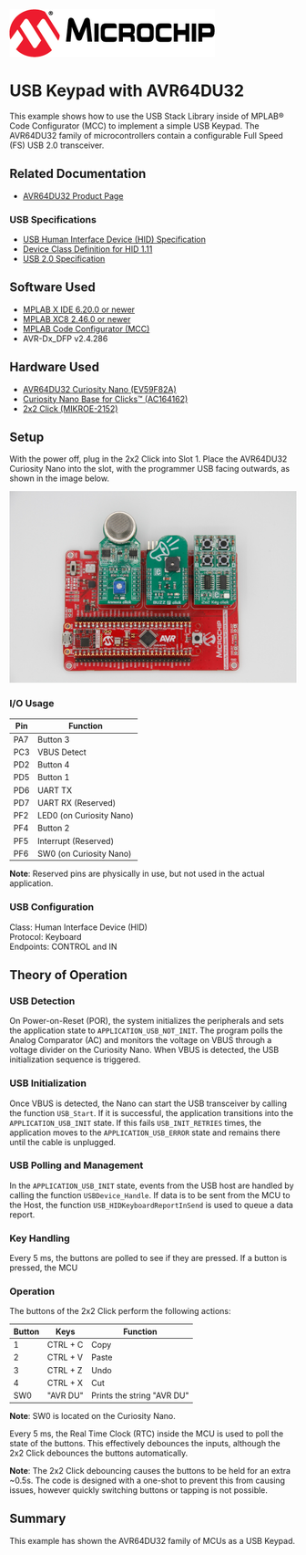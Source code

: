 <!-- Please do not change this logo with link -->

[![MCHP](images/microchip.png)](https://www.microchip.com)

# USB Keypad with AVR64DU32 

This example shows how to use the USB Stack Library inside of MPLAB&reg; Code Configurator (MCC) to implement a simple USB Keypad. The AVR64DU32 family of microcontrollers contain a configurable Full Speed (FS) USB 2.0 transceiver.  

## Related Documentation

- [AVR64DU32 Product Page](https://www.microchip.com/en-us/product/AVR64DU32?utm_source=GitHub&utm_medium=TextLink&utm_campaign=MCU8_AVR-DU&utm_content=avr64du32-keypad-mplab-mcc-github&utm_bu=MCU08)

### USB Specifications

- [USB Human Interface Device (HID) Specification](https://www.usb.org/document-library/device-class-definition-hid-111)
- [Device Class Definition for HID 1.11](https://usb.org/document-library/hid-usage-tables-15)
- [USB 2.0 Specification](https://www.usb.org/document-library/usb-20-specification)

## Software Used

- [MPLAB X IDE 6.20.0 or newer](https://www.microchip.com/en-us/tools-resources/develop/mplab-x-ide?utm_source=GitHub&utm_medium=TextLink&utm_campaign=MCU8_AVR-DU&utm_content=avr64du32-keypad-mplab-mcc-github&utm_bu=MCU08)
- [MPLAB XC8 2.46.0 or newer](https://www.microchip.com/en-us/tools-resources/develop/mplab-xc-compilers?utm_source=GitHub&utm_medium=TextLink&utm_campaign=MCU8_AVR-DU&utm_content=avr64du32-keypad-mplab-mcc-github&utm_bu=MCU08)
- [MPLAB Code Configurator (MCC)](https://www.microchip.com/en-us/tools-resources/configure/mplab-code-configurator?utm_source=GitHub&utm_medium=TextLink&utm_campaign=MCU8_AVR-DU&utm_content=avr64du32-keypad-mplab-mcc-github&utm_bu=MCU08) 
- AVR-Dx_DFP v2.4.286

## Hardware Used

- [AVR64DU32 Curiosity Nano (EV59F82A)](https://www.microchip.com/en-us/development-tool/EV59F82A?utm_source=GitHub&utm_medium=TextLink&utm_campaign=MCU8_AVR-DU&utm_content=avr64du32-keypad-mplab-mcc-github&utm_bu=MCU08)
- [Curiosity Nano Base for Clicks&trade; (AC164162)](https://www.microchip.com/en-us/development-tool/AC164162?utm_source=GitHub&utm_medium=TextLink&utm_campaign=MCU8_AVR-DU&utm_content=avr64du32-keypad-mplab-mcc-github&utm_bu=MCU08)
- [2x2 Click (MIKROE-2152)](https://www.mikroe.com/2x2-key-click)

## Setup

With the power off, plug in the 2x2 Click into Slot 1. Place the AVR64DU32 Curiosity Nano into the slot, with the programmer USB facing outwards, as shown in the image below.  

![Image of the Click Boards](./images/boardSetup.JPG)  

### I/O Usage

| Pin | Function 
| --- | -------
| PA7 | Button 3
| PC3 | VBUS Detect
| PD2 | Button 4
| PD5 | Button 1
| PD6 | UART TX
| PD7 | UART RX (Reserved)
| PF2 | LED0 (on Curiosity Nano)
| PF4 | Button 2
| PF5 | Interrupt (Reserved)
| PF6 | SW0 (on Curiosity Nano)

**Note**: Reserved pins are physically in use, but not used in the actual application.  

### USB Configuration  

Class: Human Interface Device (HID)  
Protocol: Keyboard  
Endpoints: CONTROL and IN  

## Theory of Operation

### USB Detection

On Power-on-Reset (POR), the system initializes the peripherals and sets the application state to `APPLICATION_USB_NOT_INIT`. The program polls the Analog Comparator (AC) and monitors the voltage on VBUS through a voltage divider on the Curiosity Nano. When VBUS is detected, the USB initialization sequence is triggered.  

### USB Initialization

Once VBUS is detected, the Nano can start the USB transceiver by calling the function `USB_Start`. If it is successful, the application transitions into the `APPLICATION_USB_INIT` state. If this fails `USB_INIT_RETRIES` times, the application moves to the `APPLICATION_USB_ERROR` state and remains there until the cable is unplugged.  

### USB Polling and Management

In the `APPLICATION_USB_INIT` state, events from the USB host are handled by calling the function `USBDevice_Handle`. If data is to be sent from the MCU to the Host, the function `USB_HIDKeyboardReportInSend` is used to queue a data report.  

### Key Handling

Every 5 ms, the buttons are polled to see if they are pressed. If a button is pressed, the MCU  

### Operation

The buttons of the 2x2 Click perform the following actions:

| Button | Keys | Function
| ------ | ----- | --------
| 1 | CTRL + C | Copy
| 2 | CTRL + V | Paste
| 3 | CTRL + Z | Undo
| 4 | CTRL + X | Cut
| SW0 | "AVR DU" | Prints the string "AVR DU"

**Note**: SW0 is located on the Curiosity Nano.

Every 5 ms, the Real Time Clock (RTC) inside the MCU is used to poll the state of the buttons. This effectively debounces the inputs, although the 2x2 Click debounces the buttons automatically. 

**Note**: The 2x2 Click debouncing causes the buttons to be held for an extra ~0.5s. The code is designed with a one-shot to prevent this from causing issues, however quickly switching buttons or tapping is not possible.

## Summary
This example has shown the AVR64DU32 family of MCUs as a USB Keypad.  